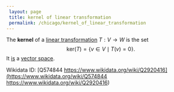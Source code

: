 ```yaml
---
 layout: page
 title: kernel of linear transformation
 permalink: /chicago/kernel_of_linear_transformation
---
```

The **kernel** of a [linear transformation](https://defsmath.github.io/DefsMath/linear_transformation) $T:V\to W$ is the set $$\text{ker}(T)= \{v\in V\mid T(v) =0\}.$$ It [is](https://defsmath.github.io/DefsMath/kernel_is_a_vector_subspace) a [vector space](https://defsmath.github.io/DefsMath/vector_space).

Wikidata ID: [Q574844
https://www.wikidata.org/wiki/Q2920416](https://www.wikidata.org/wiki/Q574844
https://www.wikidata.org/wiki/Q2920416)